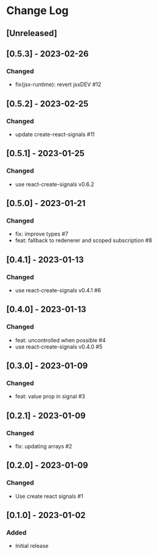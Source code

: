 # Change Log

## [Unreleased]

## [0.5.3] - 2023-02-26
### Changed
- fix(jsx-runtime): revert jsxDEV #12

## [0.5.2] - 2023-02-25
### Changed
- update create-react-signals #11

## [0.5.1] - 2023-01-25
### Changed
- use react-create-signals v0.6.2

## [0.5.0] - 2023-01-21
### Changed
- fix: improve types #7
- feat: fallback to redenerer and scoped subscription #8

## [0.4.1] - 2023-01-13
### Changed
- use react-create-signals v0.4.1 #6

## [0.4.0] - 2023-01-13
### Changed
- feat: uncontrolled when possible #4
- use react-create-signals v0.4.0 #5

## [0.3.0] - 2023-01-09
### Changed
- feat: value prop in signal #3

## [0.2.1] - 2023-01-09
### Changed
- fix: updating arrays #2

## [0.2.0] - 2023-01-09
### Changed
- Use create react signals #1

## [0.1.0] - 2023-01-02
### Added
- Initial release
